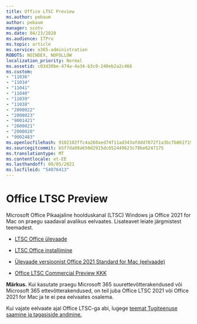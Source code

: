 ```yaml
---
title: Office LTSC Preview
ms.author: pebaum
author: pebaum
manager: scotv
ms.date: 04/23/2020
ms.audience: ITPro
ms.topic: article
ms.service: o365-administration
ROBOTS: NOINDEX, NOFOLLOW
localization_priority: Normal
ms.assetid: c03d30be-474a-4a34-b3c0-240eb2a2c466
ms.custom:
- "11036"
- "11034"
- "11041"
- "11040"
- "11039"
- "11038"
- "2000022"
- "2000023"
- "9001421"
- "2000021"
- "2000020"
- "9002483"
ms.openlocfilehash: 9102102ffc4a260aed74f11ad343afddd7872f1a3bcfb061f1961aef49e6e841
ms.sourcegitcommit: b5f7da89a650d2915dc652449623c78be6247175
ms.translationtype: MT
ms.contentlocale: et-EE
ms.lasthandoff: 08/05/2021
ms.locfileid: "54076413"
---
```

# <a name="office-ltsc-preview"></a>Office LTSC Preview

Microsoft Office Pikaajaline hoolduskanal (LTSC) Windows ja Office 2021 for Mac on praegu saadaval avalikus eelvaates. Lisateavet leiate järgmistest teemadest.

- [LTSC Office ülevaade](https://docs.microsoft.com/deployoffice/office2021/overview-ltsc-preview)

- [LTSC Office installimine](https://docs.microsoft.com/deployoffice/office2021/install-ltsc-preview)

- [Ülevaade versioonist Office 2021 Standard for Mac (eelvaade)](https://docs.microsoft.com/deployoffice/office2021/overview-mac-preview)

- [Office LTSC Commercial Preview KKK](https://answers.microsoft.com/msoffice/forum/all/office-ltsc-commercial-preview-faq/0fcf5976-f87f-4be1-81af-9f6d6141bc3a)  

**Märkus.** Kui kasutate praegu Microsoft 365 suurettevõtterakendused või Microsoft 365 ettevõtterakendused, on teil juba Office LTSC 2021 või Office 2021 for Mac ja te ei pea eelvaates osalema.

Kui vajate eelvaate ajal Office LTSC-ga abi, lugege [teemat Tugiteenuse saamine ja tagasiside andmine.](https://docs.microsoft.com/deployoffice/office2021/install-ltsc-preview#getting-support-and-providing-feedback)
